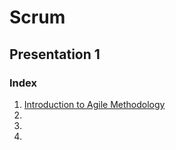 # Scrum
## Presentation 1

### Index

1. [Introduction to Agile Methodology](https://github.com/Krithika-Balan2290/Scrum/blob/master/Intro_Agile.md)
2. 
3. 
4. 
